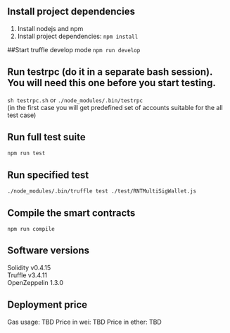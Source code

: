 ## Install project dependencies
1. Install nodejs and npm
2. Install project dependencies: `npm install`

##Start truffle develop mode
`npm run develop`  

## Run testrpc (do it in a separate bash session). You will need this one before you start testing.
`sh testrpc.sh` or `./node_modules/.bin/testrpc`   
(in the first case you will get predefined set of accounts suitable for the all test case)

## Run full test suite
`npm run test`

## Run specified test
`./node_modules/.bin/truffle test ./test/RNTMultiSigWallet.js`
  
## Compile the smart contracts
`npm run compile`    

## Software versions
Solidity v0.4.15  
Truffle v3.4.11  
OpenZeppelin 1.3.0      

## Deployment price
Gas usage: TBD
Price in wei: TBD
Price in ether: TBD
